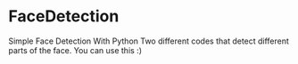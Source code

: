 # FaceDetection
Simple Face Detection With Python
Two different codes that detect different parts of the face. You can use this :)
